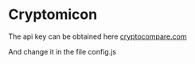 # Cryptomicon

The api key can be obtained here [cryptocompare.com](https://cryptocompare.com)

And change it in the file config.js